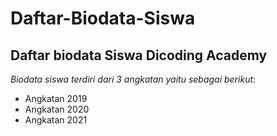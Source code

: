 Daftar-Biodata-Siswa
==
Daftar biodata Siswa Dicoding Academy
--
*Biodata siswa terdiri dari 3 angkatan yaitu sebagai berikut:*
- Angkatan 2019
- Angkatan 2020
- Angkatan 2021
